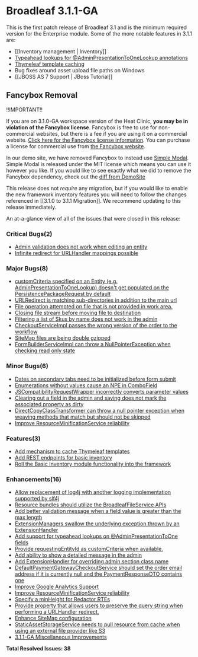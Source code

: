 # Broadleaf 3.1.1-GA

This is the first patch release of Broadleaf 3.1 and is the minimum required version for the Enterprise module. Some of the more notable features in 3.1.1 are:

* [[Inventory management | Inventory]]
* [Typeahead lookups for @AdminPresentationToOneLookup annotations](http://javadocs.broadleafcommerce.com/core/3.1.1-GA/org/broadleafcommerce/common/presentation/AdminPresentationToOneLookup.html#enableTypeaheadLookup())
* [Thymeleaf template caching](https://github.com/BroadleafCommerce/BroadleafCommerce/pull/761)
* Bug fixes around asset upload file paths on Windows
* [[JBOSS AS 7 Support | JBoss Tutorial]]

## Fancybox Removal
!!IMPORTANT!!

If you are on 3.1.0-GA workspace version of the Heat Clinic, **you may be in violation of the Fancybox license**. Fancybox is free to use for non-commercial websites, but there is a fee if you are using it on a commercial website. [Click here for the Fancybox license information](http://fancyapps.com/fancybox/#license). You can purchase a license for commercial use from [the Fancybox website](http://sites.fastspring.com/fancyapps/product/store).

In our demo site, we have removed Fancybox to instead use [Simple Modal](http://www.ericmmartin.com/projects/simplemodal/). Simple Modal is released under the MIT license which means you can use it however you like. If you would like to see exactly what we did to remove the Fancybox dependency, check out the [diff from DemoSite](https://github.com/BroadleafCommerce/DemoSite/commit/4c4ec85301e0f8d770c89396ee97b3f1c3a3b7d0)

This release does not *require* any migration, but if you would like to enable the new framework inventory features you will need to follow the changes referenced in [[3.1.0 to 3.1.1 Migration]]. We recommend updating to this release immediately.

An at-a-glance view of all of the issues that were closed in this release:
### Critical Bugs(2)
- [Admin validation does not work when editing an entity](https://github.com/BroadleafCommerce/BroadleafCommerce/issues/756)
- [Infinite redirect for URLHandler mappings possible](https://github.com/BroadleafCommerce/BroadleafCommerce/issues/694)

### Major Bugs(8)
- [customCriteria specified on an Entity (e.g. AdminPresentationToOneLookup) doesn't get populated on the PersistencePackageRequest by default ](https://github.com/BroadleafCommerce/BroadleafCommerce/issues/792)
- [URLRedirect is matching sub-directories in addition to the main url](https://github.com/BroadleafCommerce/BroadleafCommerce/issues/791)
- [File operation attempted on file that is not provided in work area.](https://github.com/BroadleafCommerce/BroadleafCommerce/issues/773)
- [Closing file stream before moving file to destination](https://github.com/BroadleafCommerce/BroadleafCommerce/issues/769)
- [Filtering a list of Skus by name does not work in the admin](https://github.com/BroadleafCommerce/BroadleafCommerce/issues/746)
- [CheckoutServiceImpl passes the wrong version of the order to the workflow](https://github.com/BroadleafCommerce/BroadleafCommerce/issues/741)
- [SiteMap files are being double gzipped](https://github.com/BroadleafCommerce/BroadleafCommerce/issues/713)
- [FormBuilderServiceImpl can throw a NullPointerException when checking read only state](https://github.com/BroadleafCommerce/BroadleafCommerce/issues/704)

### Minor Bugs(6)
- [Dates on secondary tabs need to be initialized before form submit](https://github.com/BroadleafCommerce/BroadleafCommerce/issues/760)
- [Enumerations without values cause an NPE in ComboField](https://github.com/BroadleafCommerce/BroadleafCommerce/issues/749)
- [JSCompatibilityRequestWrapper incorrectly converts parameter values](https://github.com/BroadleafCommerce/BroadleafCommerce/issues/748)
- [Clearing out a field in the admin and saving does not mark the associated property as dirty](https://github.com/BroadleafCommerce/BroadleafCommerce/issues/745)
- [DirectCopyClassTransformer can throw a null pointer exception when weaving methods that match but should not be skipped](https://github.com/BroadleafCommerce/BroadleafCommerce/issues/739)
- [Improve ResourceMinificationService reliability](https://github.com/BroadleafCommerce/BroadleafCommerce/issues/717)

### Features(3)
- [Add mechanism to cache Thymeleaf templates ](https://github.com/BroadleafCommerce/BroadleafCommerce/issues/761)
- [Add REST endpoints for basic inventory](https://github.com/BroadleafCommerce/BroadleafCommerce/issues/743)
- [Roll the Basic Inventory module functionality into the framework](https://github.com/BroadleafCommerce/BroadleafCommerce/issues/738)

### Enhancements(16)
- [Allow replacement of log4j with another logging implementation supported by slf4j](https://github.com/BroadleafCommerce/BroadleafCommerce/issues/799)
- [Resource bundles should utilize the BroadleafFileService APIs](https://github.com/BroadleafCommerce/BroadleafCommerce/issues/758)
- [Add better validation message when a field value is greater than the max length](https://github.com/BroadleafCommerce/BroadleafCommerce/issues/755)
- [ExtensionManagers swallow the underlying exception thrown by an ExtensionHandler](https://github.com/BroadleafCommerce/BroadleafCommerce/issues/751)
- [Add support for typeahead lookups on @AdminPresentationToOne fields](https://github.com/BroadleafCommerce/BroadleafCommerce/issues/734)
- [Provide requestingEntityId as customCriteria when available.](https://github.com/BroadleafCommerce/BroadleafCommerce/issues/732)
- [Add ability to show a detailed message in the admin](https://github.com/BroadleafCommerce/BroadleafCommerce/issues/730)
- [Add ExtensionHandler for overriding admin section class name](https://github.com/BroadleafCommerce/BroadleafCommerce/issues/721)
- [DefaultPaymentGatewayCheckoutService should set the order email address if it is currently null and the PaymentResponseDTO contains one](https://github.com/BroadleafCommerce/BroadleafCommerce/issues/720)
- [Improve Google Analytics Support](https://github.com/BroadleafCommerce/BroadleafCommerce/issues/718)
- [Improve ResourceMinificationService reliability](https://github.com/BroadleafCommerce/BroadleafCommerce/issues/717)
- [Specify a minHeight for Redactor RTEs](https://github.com/BroadleafCommerce/BroadleafCommerce/issues/697)
- [Provide property that allows users to preserve the query string when performing a URLHandler redirect.](https://github.com/BroadleafCommerce/BroadleafCommerce/issues/695)
- [Enhance SiteMap configuration](https://github.com/BroadleafCommerce/BroadleafCommerce/issues/693)
- [StaticAssetStorageService needs to pull resource from cache when using an external file provider like S3](https://github.com/BroadleafCommerce/BroadleafCommerce/issues/692)
- [3.1.1-GA Miscellaneous Improvements](https://github.com/BroadleafCommerce/BroadleafCommerce/issues/691)


**Total Resolved Issues: 38**

